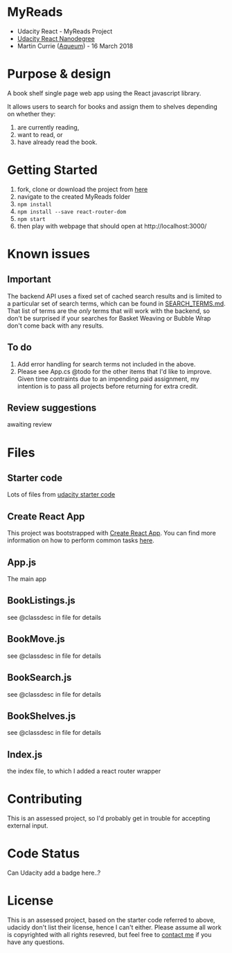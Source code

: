# MyReads

* Udacity React - MyReads Project
* [Udacity React Nanodegree](https://eu.udacity.com/course/react-nanodegree--nd019)
* Martin Currie ([Aqueum](http://martin.aqueum.com)) - 16 March 2018

# Purpose & design

A book shelf single page web app using the React javascript library.

It allows users to search for books and assign them to shelves depending on whether they:

1.  are currently reading,
2.  want to read, or
3.  have already read
    the book.

# Getting Started

1.  fork, clone or download the project from [here](https://github.com/Aqueum/MyReads)
2.  navigate to the created MyReads folder
3.  `npm install`
4.  `npm install --save react-router-dom`
5.  `npm start`
6.  then play with webpage that should open at http://localhost:3000/

# Known issues

## Important

The backend API uses a fixed set of cached search results and is limited to a particular set of search terms, which can be found in [SEARCH_TERMS.md](SEARCH_TERMS.md). That list of terms are the _only_ terms that will work with the backend, so don't be surprised if your searches for Basket Weaving or Bubble Wrap don't come back with any results.

## To do

1.  Add error handling for search terms not included in the above.
2.  Please see App.cs @todo for the other items that I'd like to improve.
Given time contraints due to an impending paid assignment, my intention is to pass all projects before returning for extra credit.

## Review suggestions

awaiting review

# Files

## Starter code

Lots of files from [udacity starter code](https://github.com/udacity/reactnd-project-myreads-starter)

## Create React App

This project was bootstrapped with [Create React App](https://github.com/facebookincubator/create-react-app). You can find more information on how to perform common tasks [here](https://github.com/facebookincubator/create-react-app/blob/master/packages/react-scripts/template/README.md).

## App.js

The main app

## BookListings.js

see @classdesc in file for details

## BookMove.js

see @classdesc in file for details

## BookSearch.js

see @classdesc in file for details

## BookShelves.js

see @classdesc in file for details

## Index.js

the index file, to which I added a react router wrapper

# Contributing

This is an assessed project, so I'd probably get in trouble for accepting external input.

# Code Status

Can Udacity add a badge here..?

# License

This is an assessed project, based on the starter code referred to above, udacidy don't list their license, hence I can't either. Please assume all work is copyrighted with all rights resevred, but feel free to [contact me](http://www.aqueum.com/contact/)
if you have any questions.

